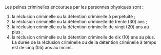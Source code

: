 Les peines criminelles encourues par les personnes physiques sont :
1. la réclusion criminelle ou la détention criminelle à perpétuité ;
2. la réclusion criminelle ou la détention criminelle de trente (30) ans ;
3. la réclusion criminelle ou la détention criminelle de vingt (20) ans au plus ;
4. la réclusion criminelle ou la détention criminelle de dix (10) ans au plus.
La durée de la réclusion criminelle ou de la détention criminelle à temps est de cinq (05) ans au moins.